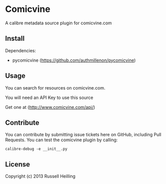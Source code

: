 # Comicvine
A calibre metadata source plugin for comicvine.com

## Install

Dependencies:

 * pycomicvine (https://github.com/authmillenon/pycomicvine)

## Usage
You can search for resources on comicvine.com.

You will need an API Key to use this source
 
Get one at (http://www.comicvine.com/api/)

## Contribute 
You can contribute by submitting issue tickets here on GitHub,
including Pull Requests. You can test the comicvine plugin by calling:

    calibre-debug -e __init__.py

## License
Copyright (c) 2013 Russell Heilling
